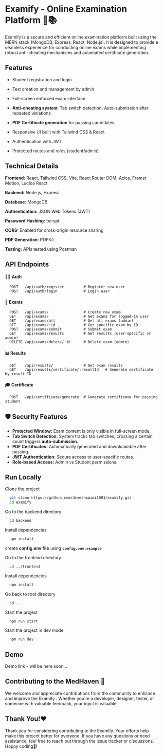 # Examify - Online Examination Platform 🧠📚

Examify is a secure and efficient online examination platform built using the MERN stack (MongoDB, Express, React, Node.js). It is designed to provide a seamless experience for conducting online exams while implementing robust anti-cheating mechanisms and automated certificate generation.


## Features

- Student registration and login
- Test creation and management by admin
- Full-screen enforced exam interface
- **Anti-cheating system**:
  Tab switch detection, Auto-submission after repeated violations

- **PDF Certificate generation** for passing candidates
- Responsive UI built with Tailwind CSS & React
- Authentication with JWT
- Protected routes and roles (student/admin)



## Technical Details

**Frontend:** React, Tailwind CSS, Vite, React Router DOM, Axios, Framer Motion, Lucide React

**Backend:** Node.js, Express

**Database:** MongoDB

**Authentication:** JSON Web Tokens (JWT)

**Password Hashing:** bcrypt

**CORS:** Enabled for cross-origin resource sharing

**PDF Generation:** PDFKit

**Testing:**  APIs tested using Postman


## API Endpoints 


#### 🧑‍💼 Auth

```http
  POST   /api/auth/register         # Register new user
  POST   /api/auth/login            # Login user
```

#### 📝 Exams

```http
  POST   /api/exams/                # Create new exam
  GET    /api/exams/                # Get exams for logged-in user
  GET    /api/exams/all             # Get all exams (admin)
  GET    /api/exams/:id             # Get specific exam by ID
  POST   /api/exams/submit          # Submit exam
  GET    /api/exams/results         # Get results (user-specific or admin)
  DELETE /api/exams/delete/:id      # Delete exam (admin)
```
#### 📊 Results

```http
  GET    /api/results/              # Get exam results
  GET    /api/results/certificate/:resultId   # Generate certificate by result ID
```

#### 🎓 Certificate

```http
  POST   /api/certificate/generate  # Generate certificate for passing student

```


## 🛡️ Security Features

- **Protected Window:** Exam content is only visible in full-screen mode.
- **Tab Switch Detection:** System tracks tab switches; crossing a certain count triggers **auto-submission.**
- **PDF Certificates:** Automatically generated and downloadable after passing.
- **JWT Authentication:** Secure access to user-specific routes.
- **Role-based Access:** Admin vs Student permissions.



## Run Locally

Clone the project

```bash
  git clone https://github.com/diveshsaini1991/examify.git
  cd examify
```
Go to the backend directory

```bash
  cd backend
```

Install dependencies

```bash
  npm install
```

create **config.env file** using **```config.env.example```**


Go to the frontend directory 

```bash
  cd ../frontend
```

Install dependencies

```bash
  npm install
```

Go back to root directory 

```bash
  cd ..
```

Start the project  

```bash
  npm run start
```

Start the project in dev mode

```bash
  npm run dev
```



## Demo

Demo link - will be here soon ...



## Contributing to the MedHaven 🤝

We welcome and appreciate contributions from the community to enhance and improve the Examify . Whether you're a developer, designer, tester, or someone with valuable feedback, your input is valuable.
## Thank You!❤️

Thank you for considering contributing to the Examify. Your efforts help make this project better for everyone. If you have any questions or need assistance, feel free to reach out through the issue tracker or discussions. Happy coding🤩!
